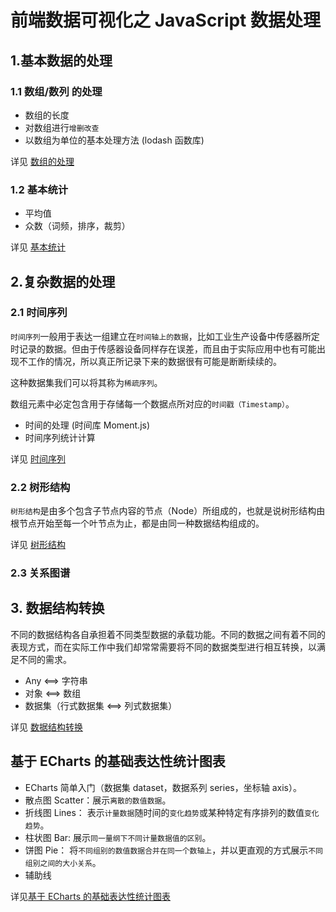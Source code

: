 # 前端数据可视化之 JavaScript 数据处理

## 1.基本数据的处理

### 1.1 数组/数列 的处理

- 数组的长度
- 对数组进行`增删改查`
- 以数组为单位的基本处理方法 (lodash 函数库)

详见 [数组的处理](./array.md)

### 1.2 基本统计

- 平均值
- 众数（词频，排序，裁剪）

详见 [基本统计](./basic.md)

## 2.复杂数据的处理

### 2.1 时间序列

`时间序列`一般用于表达一组建立在`时间轴上的数据`，比如工业生产设备中传感器所定时记录的数据。但由于传感器设备同样存在误差，而且由于实际应用中也有可能出现不工作的情况，所以真正所记录下来的数据很有可能是断断续续的。

这种数据集我们可以将其称为`稀疏序列`。

数组元素中必定包含用于存储每一个数据点所对应的`时间戳（Timestamp）`。

- 时间的处理 (时间库 Moment.js)
- 时间序列统计计算

详见 [时间序列](./time-series.md)

### 2.2 树形结构

`树形结构`是由多个包含子节点内容的节点（Node）所组成的，也就是说树形结构由根节点开始至每一个叶节点为止，都是由同一种数据结构组成的。

详见 [树形结构](./tree.md)

### 2.3 关系图谱

## 3. 数据结构转换

不同的数据结构各自承担着不同类型数据的承载功能。不同的数据之间有着不同的表现方式，而在实际工作中我们却常常需要将不同的数据类型进行相互转换，以满足不同的需求。

- Any <==> 字符串
- 对象 <==> 数组
- 数据集（行式数据集 <==> 列式数据集）

详见 [数据结构转换](./dataset-transition.md)

## 基于 ECharts 的基础表达性统计图表

- ECharts 简单入门（数据集 dataset，数据系列 series，坐标轴 axis）。
- 散点图 Scatter：展示`离散的数值数据`。
- 折线图 Lines： 表示`计量数据`随时间的`变化趋势`或某种特定有序排列的数值`变化趋势`。
- 柱状图 Bar: 展示`同一量纲下不同计量数据值的区别`。
- 饼图 Pie： 将`不同组别的数值数据合并在同一个数轴上`，并以更直观的方式展示`不同组别之间的大小关系`。
- 辅助线

详见[基于 ECharts 的基础表达性统计图表](./ECharts-based-basic-charts.md)
